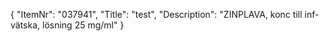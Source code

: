 {
  "ItemNr": "037941",
  "Title": "test",
  "Description": "ZINPLAVA, konc till inf-vätska, lösning 25 mg/ml"
}